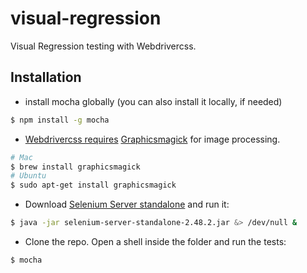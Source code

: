 # visual-regression
Visual Regression testing with Webdrivercss.

## Installation
- install mocha globally (you can also install it locally, if needed)
```sh
$ npm install -g mocha
```
- [Webdrivercss requires](https://github.com/webdriverio/webdrivercss#install) [Graphicsmagick](http://www.graphicsmagick.org/) for image processing.
```sh
# Mac
$ brew install graphicsmagick
# Ubuntu
$ sudo apt-get install graphicsmagick
```
- Download [Selenium Server standalone](http://www.seleniumhq.org/download/) and run it:
```sh
$ java -jar selenium-server-standalone-2.48.2.jar &> /dev/null &
```
- Clone the repo. Open a shell inside the folder and run the tests:
```sh
$ mocha
```
